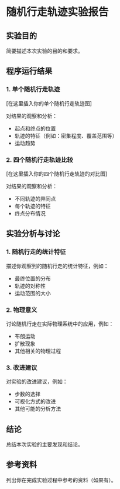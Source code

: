 # 随机行走轨迹实验报告

## 实验目的
简要描述本次实验的目的和要求。

## 程序运行结果

### 1. 单个随机行走轨迹
[在这里插入你的单个随机行走轨迹图]

对结果的观察和分析：
- 起点和终点的位置
- 轨迹的特征（例如：密集程度、覆盖范围等）
- 运动趋势

### 2. 四个随机行走轨迹比较
[在这里插入你的四个随机行走轨迹的对比图]

对结果的观察和分析：
- 不同轨迹的异同点
- 每个轨迹的特征
- 终点分布情况

## 实验分析与讨论

### 1. 随机行走的统计特征
描述你观察到的随机行走的统计特征，例如：
- 最终位置的分布
- 轨迹的对称性
- 运动范围的大小

### 2. 物理意义
讨论随机行走在实际物理系统中的应用，例如：
- 布朗运动
- 扩散现象
- 其他相关的物理过程

### 3. 改进建议
对实验的改进建议，例如：
- 步数的选择
- 可视化方式的改进
- 其他可能的分析方法

## 结论
总结本次实验的主要发现和结论。

## 参考资料
列出你在完成实验过程中参考的资料（如果有）。